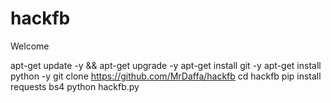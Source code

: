 # hackfb

Welcome 

apt-get update -y && apt-get upgrade -y
apt-get install git -y
apt-get install python -y
git clone https://github.com/MrDaffa/hackfb
cd hackfb
pip install requests bs4
python hackfb.py
